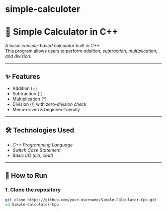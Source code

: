 # simple-calculoter
# 🧮 Simple Calculator in C++

A basic *console-based calculator* built in *C++*.  
This program allows users to perform *addition, subtraction, multiplication, and division*.

---

## ✨ Features
- Addition (+)
- Subtraction (-)
- Multiplication (*)
- Division (/) with *zero-division check*
- Menu-driven & beginner-friendly

---

## 🛠 Technologies Used
- *C++ Programming Language*
- *Switch Case Statement*
- *Basic I/O (cin, cout)*

---

## 🚀 How to Run

### 1. Clone the repository
```bash
git clone https://github.com/your-username/Simple-Calculator-Cpp.git
cd Simple-Calculator-Cpp
